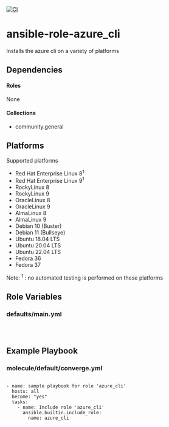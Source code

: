 [![CI](https://github.com/de-it-krachten/ansible-role-azure_cli/workflows/CI/badge.svg?event=push)](https://github.com/de-it-krachten/ansible-role-azure_cli/actions?query=workflow%3ACI)


# ansible-role-azure_cli

Installs the azure cli on a variety of platforms



## Dependencies

#### Roles
None

#### Collections
- community.general

## Platforms

Supported platforms

- Red Hat Enterprise Linux 8<sup>1</sup>
- Red Hat Enterprise Linux 9<sup>1</sup>
- RockyLinux 8
- RockyLinux 9
- OracleLinux 8
- OracleLinux 9
- AlmaLinux 8
- AlmaLinux 9
- Debian 10 (Buster)
- Debian 11 (Bullseye)
- Ubuntu 18.04 LTS
- Ubuntu 20.04 LTS
- Ubuntu 22.04 LTS
- Fedora 36
- Fedora 37

Note:
<sup>1</sup> : no automated testing is performed on these platforms

## Role Variables
### defaults/main.yml
<pre><code>

</pre></code>




## Example Playbook
### molecule/default/converge.yml
<pre><code>
- name: sample playbook for role 'azure_cli'
  hosts: all
  become: "yes"
  tasks:
    - name: Include role 'azure_cli'
      ansible.builtin.include_role:
        name: azure_cli
</pre></code>
